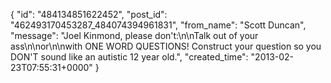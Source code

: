  {
   "id": "484134851622452",
   "post_id": "462493170453287_484074394961831",
   "from_name": "Scott Duncan",
   "message": "Joel Kinmond, please don't:\n\nTalk out of your ass\n\nor\n\nwith ONE WORD QUESTIONS! Construct your question so you DON'T sound like an autistic 12 year old.",
   "created_time": "2013-02-23T07:55:31+0000"
 }
